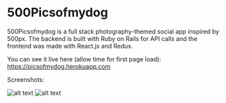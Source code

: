 # 500Picsofmydog

500Picsofmydog is a full stack photography-themed social app inspired by 500px. The backend is built with Ruby on Rails for API calls and the frontend was made with React.js and Redux.

You can see it live here (allow time for first page load): https://picsofmydog.herokuapp.com

Screenshots:

![alt text](http://res.cloudinary.com/dgsw5a27d/image/upload/v1503000383/Welcome_Page_jjk9ay.png)
![alt text](http://res.cloudinary.com/dgsw5a27d/image/upload/v1503000377/Photos_Page_gslzrm.png)
